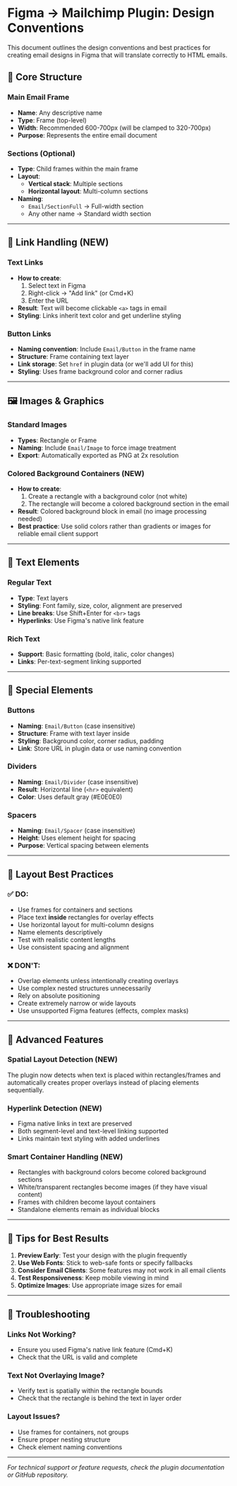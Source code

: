 # Figma → Mailchimp Plugin: Design Conventions

This document outlines the design conventions and best practices for creating email designs in Figma that will translate correctly to HTML emails.

## 🎯 **Core Structure**

### **Main Email Frame**
- **Name**: Any descriptive name
- **Type**: Frame (top-level)
- **Width**: Recommended 600-700px (will be clamped to 320-700px)
- **Purpose**: Represents the entire email document

### **Sections (Optional)**
- **Type**: Child frames within the main frame
- **Layout**: 
  - **Vertical stack**: Multiple sections
  - **Horizontal layout**: Multi-column sections
- **Naming**: 
  - `Email/SectionFull` → Full-width section
  - Any other name → Standard width section

---

## 🔗 **Link Handling (NEW)**

### **Text Links**
- **How to create**: 
  1. Select text in Figma
  2. Right-click → "Add link" (or Cmd+K)
  3. Enter the URL
- **Result**: Text will become clickable `<a>` tags in email
- **Styling**: Links inherit text color and get underline styling

### **Button Links**
- **Naming convention**: Include `Email/Button` in the frame name
- **Structure**: Frame containing text layer
- **Link storage**: Set `href` in plugin data (or we'll add UI for this)
- **Styling**: Uses frame background color and corner radius

---

## 🖼️ **Images & Graphics**

### **Standard Images**
- **Types**: Rectangle or Frame
- **Naming**: Include `Email/Image` to force image treatment
- **Export**: Automatically exported as PNG at 2x resolution

### **Colored Background Containers (NEW)**
- **How to create**:
  1. Create a rectangle with a background color (not white)
  2. The rectangle will become a colored background section in the email
- **Result**: Colored background block in email (no image processing needed)
- **Best practice**: Use solid colors rather than gradients or images for reliable email client support

---

## 📝 **Text Elements**

### **Regular Text**
- **Type**: Text layers
- **Styling**: Font family, size, color, alignment are preserved
- **Line breaks**: Use Shift+Enter for `<br>` tags
- **Hyperlinks**: Use Figma's native link feature

### **Rich Text**
- **Support**: Basic formatting (bold, italic, color changes)
- **Links**: Per-text-segment linking supported

---

## 🎨 **Special Elements**

### **Buttons**
- **Naming**: `Email/Button` (case insensitive)
- **Structure**: Frame with text layer inside
- **Styling**: Background color, corner radius, padding
- **Link**: Store URL in plugin data or use naming convention

### **Dividers**
- **Naming**: `Email/Divider` (case insensitive)
- **Result**: Horizontal line (`<hr>` equivalent)
- **Color**: Uses default gray (#E0E0E0)

### **Spacers**
- **Naming**: `Email/Spacer` (case insensitive)
- **Height**: Uses element height for spacing
- **Purpose**: Vertical spacing between elements

---

## 📐 **Layout Best Practices**

### ✅ **DO:**
- Use frames for containers and sections
- Place text **inside** rectangles for overlay effects
- Use horizontal layout for multi-column designs
- Name elements descriptively
- Test with realistic content lengths
- Use consistent spacing and alignment

### ❌ **DON'T:**
- Overlap elements unless intentionally creating overlays
- Use complex nested structures unnecessarily
- Rely on absolute positioning
- Create extremely narrow or wide layouts
- Use unsupported Figma features (effects, complex masks)

---

## 🔧 **Advanced Features**

### **Spatial Layout Detection (NEW)**
The plugin now detects when text is placed within rectangles/frames and automatically creates proper overlays instead of placing elements sequentially.

### **Hyperlink Detection (NEW)**
- Figma native links in text are preserved
- Both segment-level and text-level linking supported
- Links maintain text styling with added underlines

### **Smart Container Handling (NEW)**
- Rectangles with background colors become colored background sections
- White/transparent rectangles become images (if they have visual content)
- Frames with children become layout containers
- Standalone elements remain as individual blocks

---

## 🚀 **Tips for Best Results**

1. **Preview Early**: Test your design with the plugin frequently
2. **Use Web Fonts**: Stick to web-safe fonts or specify fallbacks
3. **Consider Email Clients**: Some features may not work in all email clients
4. **Test Responsiveness**: Keep mobile viewing in mind
5. **Optimize Images**: Use appropriate image sizes for email

---

## 🐛 **Troubleshooting**

### **Links Not Working?**
- Ensure you used Figma's native link feature (Cmd+K)
- Check that the URL is valid and complete

### **Text Not Overlaying Image?**
- Verify text is spatially within the rectangle bounds
- Check that the rectangle is behind the text in layer order

### **Layout Issues?**
- Use frames for containers, not groups
- Ensure proper nesting structure
- Check element naming conventions

---

*For technical support or feature requests, check the plugin documentation or GitHub repository.*
